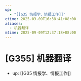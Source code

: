 ```yaml
---
up:
  - "[[G35 情报学、情报工作]]"
ctime: 2025-03-09T16:38:41+08:00
aliases:
  - 机器翻译
mtime: 2025-09-09T12:37:18+08:00
---
```


# [G355] 机器翻译

- up: [[G35 情报学、情报工作]]
